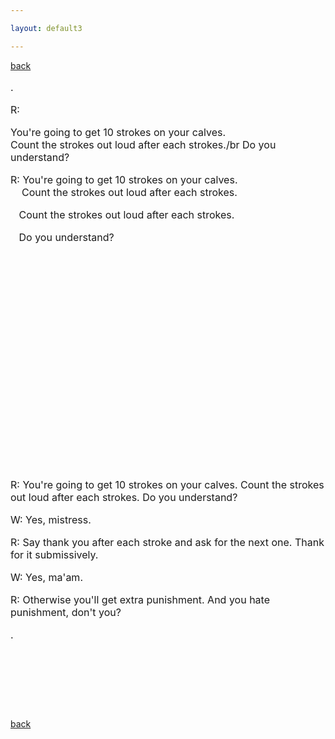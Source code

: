```yaml
---

layout: default3

---
```


<p style="text-align:left"><a href="./bdindex.html">back</a></p>

<font size="3">

<p>.</p>

R:

You're going to get 10 strokes on your calves.</br>
Count the strokes out loud after each strokes./br
Do you understand?


<p>R: You're going to get 10 strokes on your calves.<br/>&nbsp;&nbsp;&nbsp;&nbsp;Count the strokes out loud after each strokes.</br></p>

<P>&nbsp;&nbsp;&nbsp;Count the strokes out loud after each strokes.</P>

<P>&nbsp;&nbsp;&nbsp;Do you understand?</P>

<P>&nbsp;&nbsp;&nbsp;&nbsp;&nbsp;&nbsp;&nbsp;&nbsp;</P>

<P>&nbsp;&nbsp;&nbsp;&nbsp;&nbsp;&nbsp;&nbsp;&nbsp;</P>

<P>&nbsp;&nbsp;&nbsp;&nbsp;&nbsp;&nbsp;&nbsp;&nbsp;</P>

<P>&nbsp;&nbsp;&nbsp;&nbsp;&nbsp;&nbsp;&nbsp;&nbsp;</P>

<P>&nbsp;&nbsp;&nbsp;&nbsp;&nbsp;&nbsp;&nbsp;&nbsp;</P>

<P>&nbsp;&nbsp;&nbsp;&nbsp;&nbsp;&nbsp;&nbsp;&nbsp;</P>

<P>&nbsp;&nbsp;&nbsp;&nbsp;&nbsp;&nbsp;&nbsp;&nbsp;</P>

<P>&nbsp;&nbsp;&nbsp;&nbsp;&nbsp;&nbsp;&nbsp;&nbsp;</P>

<P>&nbsp;&nbsp;&nbsp;&nbsp;&nbsp;&nbsp;&nbsp;&nbsp;</P>

<P>&nbsp;&nbsp;&nbsp;&nbsp;&nbsp;&nbsp;&nbsp;&nbsp;</P>






R: You're going to get 10 strokes on your calves.
   Count the strokes out loud after each strokes.
   Do you understand?


W: Yes, mistress.


R: Say thank you after each stroke and ask for the next one.
   Thank for it submissively.


W: Yes, ma'am.


R: Otherwise you'll get extra punishment.
   And you hate punishment, don't you?


.



<P>&nbsp;&nbsp;&nbsp;&nbsp;&nbsp;&nbsp;&nbsp;&nbsp;</P>

<P>&nbsp;&nbsp;&nbsp;&nbsp;&nbsp;&nbsp;&nbsp;&nbsp;</P>

<P>&nbsp;&nbsp;&nbsp;&nbsp;&nbsp;&nbsp;&nbsp;&nbsp;</P>

</font>

<p style="text-align:left"><a href="./bdindex.html">back</a></p>




